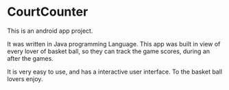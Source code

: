 # CourtCounter
This is an android app project.

It was written in Java programming Language. 
This app was built in view of every lover of basket ball, so they can track the game scores,
during an after the games.

It is very easy to use, and has a interactive user interface.
To the basket ball lovers enjoy.

